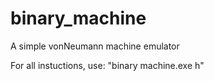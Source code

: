 # binary_machine
A simple vonNeumann machine emulator

For all instuctions, use: "binary machine.exe h"
